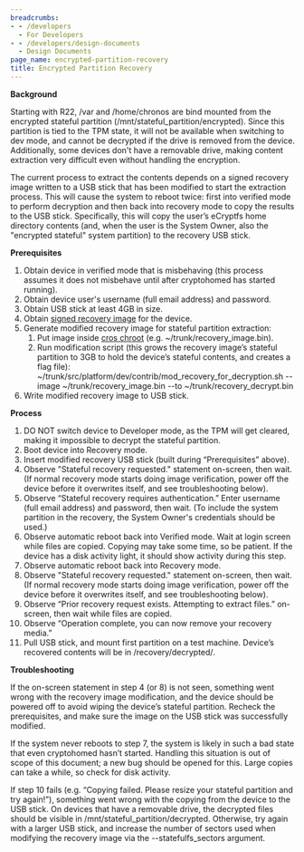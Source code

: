 ```yaml
---
breadcrumbs:
- - /developers
  - For Developers
- - /developers/design-documents
  - Design Documents
page_name: encrypted-partition-recovery
title: Encrypted Partition Recovery
---
```


**Background**

Starting with R22, /var and /home/chronos are bind mounted from the encrypted
stateful partition (/mnt/stateful_partition/encrypted). Since this partition is
tied to the TPM state, it will not be available when switching to dev mode, and
cannot be decrypted if the drive is removed from the device. Additionally, some
devices don't have a removable drive, making content extraction very difficult
even without handling the encryption.

The current process to extract the contents depends on a signed recovery image
written to a USB stick that has been modified to start the extraction process.
This will cause the system to reboot twice: first into verified mode to perform
decryption and then back into recovery mode to copy the results to the USB
stick. Specifically, this will copy the user’s eCryptfs home directory contents
(and, when the user is the System Owner, also the "encrypted stateful" system
partition) to the recovery USB stick.

**Prerequisites**

1.  Obtain device in verified mode that is misbehaving (this process
            assumes it does not misbehave until after cryptohomed has started
            running).
2.  Obtain device user's username (full email address) and password.
3.  Obtain USB stick at least 4GB in size.
4.  Obtain [signed recovery
            image](https://support.google.com/chromebook/answer/1080595) for the
            device.
5.  Generate modified recovery image for stateful partition extraction:
    1.  Put image inside [cros chroot](/chromium-os/developer-guide)
                (e.g. ~/trunk/recovery_image.bin).
    2.  Run modification script (this grows the recovery image’s
                stateful partition to 3GB to hold the device’s stateful
                contents, and creates a flag file):
                ~/trunk/src/platform/dev/contrib/mod_recovery_for_decryption.sh
                --image ~/trunk/recovery_image.bin --to
                ~/trunk/recovery_decrypt.bin
6.  Write modified recovery image to USB stick.

**Process**

1.  DO NOT switch device to Developer mode, as the TPM will get cleared,
            making it impossible to decrypt the stateful partition.
2.  Boot device into Recovery mode.
3.  Insert modified recovery USB stick (built during “Prerequisites”
            above).
4.  Observe "Stateful recovery requested." statement on-screen, then
            wait. (If normal recovery mode starts doing image verification,
            power off the device before it overwrites itself, and see
            troubleshooting below).
5.  Observe “Stateful recovery requires authentication.” Enter username
            (full email address) and password, then wait. (To include the system
            partition in the recovery, the System Owner's credentials should be
            used.)
6.  Observe automatic reboot back into Verified mode. Wait at login
            screen while files are copied. Copying may take some time, so be
            patient. If the device has a disk activity light, it should show
            activity during this step.
7.  Observe automatic reboot back into Recovery mode.
8.  Observe "Stateful recovery requested." statement on-screen, then
            wait. (If normal recovery mode starts doing image verification,
            power off the device before it overwrites itself, and see
            troubleshooting below).
9.  Observe “Prior recovery request exists. Attempting to extract
            files.” on-screen, then wait while files are copied.
10. Observe “Operation complete, you can now remove your recovery
            media.”
11. Pull USB stick, and mount first partition on a test machine.
            Device’s recovered contents will be in /recovery/decrypted/.

**Troubleshooting**

If the on-screen statement in step 4 (or 8) is not seen, something went wrong
with the recovery image modification, and the device should be powered off to
avoid wiping the device’s stateful partition. Recheck the prerequisites, and
make sure the image on the USB stick was successfully modified.

If the system never reboots to step 7, the system is likely in such a bad state
that even cryptohomed hasn’t started. Handling this situation is out of scope of
this document; a new bug should be opened for this. Large copies can take a
while, so check for disk activity.

If step 10 fails (e.g. “Copying failed. Please resize your stateful partition
and try again!”), something went wrong with the copying from the device to the
USB stick. On devices that have a removable drive, the decrypted files should be
visible in /mnt/stateful_partition/decrypted. Otherwise, try again with a larger
USB stick, and increase the number of sectors used when modifying the recovery
image via the --statefulfs_sectors argument.